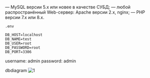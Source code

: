 — MySQL версии 5.x или новее в качестве СУБД;
— любой распространённый Web-сервер: Apache версии 2.x, nginx;
— PHP версии 7.x или 8.x.


`.env`
```
DB_HOST=localhost
DB_NAME=test
DB_USER=root
DB_PASSWORD=root
DB_PORT=3306
```

username: admin
password: admin

dbdiagram
![1](.drawSQL.png)

